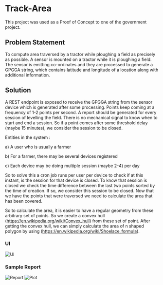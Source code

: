 # Track-Area
This project was used as a Proof of Concept to one of the government project. 

## Problem Statement
To compute area traversed by a tractor while ploughing a field as precisely as possible. A sensor is mounted on a tractor while it is ploughing a field.
The sensor is emitting co-ordinates and they are processed to generate a GPGGA string, which contains latitude and longitude of a location along with additional information.

## Solution
A REST endpoint is exposed to receive the GPGGA string from the sensor device which is generated after some processing.
Points keep coming at a frequency of 1-2 points per second. A report should be generated for every session of levelling the field. 
There is no mechanical signal to know when to start and end a session. So if a point comes after some threshold delay (maybe 15 minutes), we consider the session to be closed.


Entities in the system :

a) A user who is usually a farmer

b) For a farmer, there may be several devices registered 

c) Each device may be doing multiple session (maybe 2-4) per day

So to solve this a cron job runs per user per device to check if at this instant, is the session for that device is closed. 
To know that session is closed we check the time difference between the last two points sorted by the time of creation.
If so, we consider this session to be closed. 
Now that we have the points that were traversed we need to calculate the area that has been covered.

So to calculate the area, it is easier to have a regular geometry from these arbitrary set of points. So we create a convex hull (https://en.wikipedia.org/wiki/Convex_hull) from these set of point.
After getting the convex hull, we can simply calculate the area of n shaped polygon by using (https://en.wikipedia.org/wiki/Shoelace_formula).

### UI
![UI](https://github.com/atulkgupta9/track-area/blob/master/src/main/resources/img/img-2.gif)

### Sample Report
![Report](https://github.com/atulkgupta9/track-area/blob/master/src/main/resources/img/report.png)
![Plot](https://github.com/atulkgupta9/track-area/blob/master/src/main/resources/img/plot.png)
